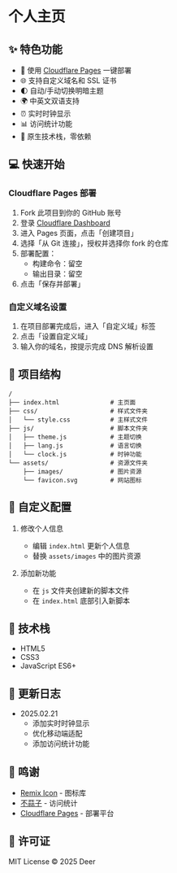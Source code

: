# 个人主页

## ✨ 特色功能

- 🚀 使用 [Cloudflare Pages](https://dash.cloudflare.com) 一键部署
- 🌐 支持自定义域名和 SSL 证书
- 🌓 自动/手动切换明暗主题
- 🌍 中英文双语支持
- ⏰ 实时时钟显示
- 📊 访问统计功能
- 💪 原生技术栈，零依赖

## 💻 快速开始

### Cloudflare Pages 部署

1. Fork 此项目到你的 GitHub 账号
2. 登录 [Cloudflare Dashboard](https://dash.cloudflare.com)
3. 进入 Pages 页面，点击「创建项目」
4. 选择「从 Git 连接」，授权并选择你 fork 的仓库
5. 部署配置：
   - 构建命令：留空
   - 输出目录：留空
6. 点击「保存并部署」

### 自定义域名设置

1. 在项目部署完成后，进入「自定义域」标签
2. 点击「设置自定义域」
3. 输入你的域名，按提示完成 DNS 解析设置

## 📁 项目结构

```
/
├── index.html              # 主页面
├── css/                    # 样式文件夹
│   └── style.css           # 主样式文件
├── js/                     # 脚本文件夹
│   ├── theme.js            # 主题切换
│   ├── lang.js             # 语言切换
│   └── clock.js            # 时钟功能
└── assets/                 # 资源文件夹
    ├── images/             # 图片资源
    └── favicon.svg         # 网站图标
```

## 🔧 自定义配置

1. 修改个人信息
   - 编辑 `index.html` 更新个人信息
   - 替换 `assets/images` 中的图片资源

2. 添加新功能
   - 在 `js` 文件夹创建新的脚本文件
   - 在 `index.html` 底部引入新脚本

## 🧠 技术栈

- HTML5
- CSS3
- JavaScript ES6+

## 📝 更新日志

- 2025.02.21
  - 添加实时时钟显示
  - 优化移动端适配
  - 添加访问统计功能

## 🙏 鸣谢

- [Remix Icon](https://remixicon.com/) - 图标库
- [不蒜子](https://busuanzi.ibruce.info/) - 访问统计
- [Cloudflare Pages](https://pages.cloudflare.com/) - 部署平台

## 📄 许可证

MIT License © 2025 Deer